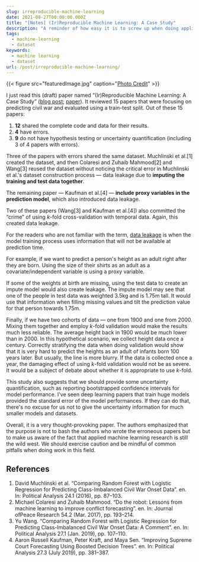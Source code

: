 ```yaml
---
slug: irreproducible-machine-learning
date: 2021-08-27T00:00:00.000Z
title: "[Notes] (Ir)Reproducible Machine Learning: A Case Study"
description: "A reminder of how easy it is to screw up when doing applied ML research"
tags:
  - machine-learning
  - dataset
keywords:
  - machine learning
  - dataset
url: /post/irreproducible-machine-learning/
---
```


{{< figure src="featuredImage.jpg" caption="[Photo Credit](https://pixabay.com/photos/mountains-alps-mountaineering-cold-4695049/)" >}}

I just read this (draft) paper named “(Ir)Reproducible Machine Learning: A Case Study” ([blog post](https://reproducible.cs.princeton.edu); [paper](https://reproducible.cs.princeton.edu/irreproducibility-paper.pdf)). It reviewed 15 papers that were focusing on predicting civil war and evaluated using a train-test split. Out of these 15 papers:

1. **12** shared the complete code and data for their results.
2. **4** have errors.
3. **9** do not have hypothesis testing or uncertainty quantification (including 3 of 4 papers with errors).

Three of the papers with errors shared the same dataset. Muchlinski et al.[1] created the dataset, and then Colaresi and Zuhaib Mahmood[2] and Wang[3] reused the dataset without noticing the critical error in Muchlinski et al.'s dataset construction process — data leakage due to **imputing the training and test data together**.

The remaining paper — Kaufman et al.[4] — **include proxy variables in the prediction model**, which also introduced data leakage.

Two of these papers (Wang[3] and Kaufman et al.[4]) also committed the “crime” of using _k_-fold cross-validation with temporal data. Again, this created data leakage.

For the readers who are not familiar with the term, [data leakage](<https://www.wikiwand.com/en/Leakage_(machine_learning)>) is when the model training process uses information that will not be available at prediction time.

For example, if we want to predict a person's height as an adult right after they are born. Using the size of their shirts as an adult as a covariate/independent variable is using a proxy variable.

If some of the weights at birth are missing, using the test data to create an impute model would also create leakage. The impute model may see that one of the people in test data was weighted 3.5kg and is 1.75m tall. It would use that information when filling missing values and tilt the prediction value for that person towards 1.75m.

Finally, if we have two cohorts of data — one from 1900 and one from 2000. Mixing them together and employ _k_-fold validation would make the results much less reliable. The average height back in 1900 would be much lower than in 2000. In this hypothetical scenario, we collect height data once a century. Correctly stratifying the data when doing validation would show that it is very hard to predict the heights as an adult of infants born 100 years later. But usually, the line is more blurry. If the data is collected once a year, the damaging effect of using _k_-fold validation would not be as severe. It would be a subject of debate about whether it is appropriate to use _k_-fold.

This study also suggests that we should provide some uncertainty quantification, such as reporting bootstrapped confidence intervals for model performance. I've seen deep learning papers that train huge models provided the standard error of the model performances. If they can do that, there's no excuse for us not to give the uncertainty information for much smaller models and datasets.

Overall, it is a very thought-provoking paper. The authors emphasized that the purpose is not to bash the authors who wrote the erroneous papers but to make us aware of the fact that applied machine learning research is still the wild west. We should exercise caution and be mindful of common pitfalls when doing work in this field.

## References

1. David Muchlinski et al. “Comparing Random Forest with Logistic Regression for Predicting Class-Imbalanced Civil War Onset Data”. en. In: Political Analysis 24.1 (2016), pp. 87–103.
2. Michael Colaresi and Zuhaib Mahmood. “Do the robot: Lessons from machine learning to improve conflict forecasting”. en. In: Journal ofPeace Research 54.2 (Mar. 2017), pp. 193–214.
3. Yu Wang. “Comparing Random Forest with Logistic Regression for Predicting Class-Imbalanced Civil War Onset Data: A Comment”. en. In: Political Analysis 27.1 (Jan. 2019), pp. 107–110.
4. Aaron Russell Kaufman, Peter Kraft, and Maya Sen. “Improving Supreme Court Forecasting Using Boosted Decision Trees”. en. In: Political Analysis 27.3 (July 2019), pp. 381–387.
